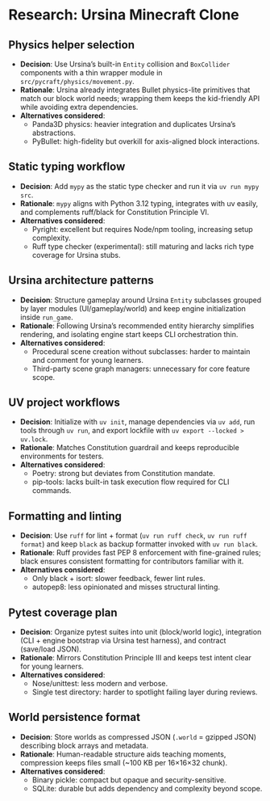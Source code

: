 # Research: Ursina Minecraft Clone

## Physics helper selection
- **Decision**: Use Ursina’s built-in `Entity` collision and `BoxCollider` components with a thin wrapper module in `src/pycraft/physics/movement.py`.
- **Rationale**: Ursina already integrates Bullet physics-lite primitives that match our block world needs; wrapping them keeps the kid-friendly API while avoiding extra dependencies.
- **Alternatives considered**:
  - Panda3D physics: heavier integration and duplicates Ursina’s abstractions.
  - PyBullet: high-fidelity but overkill for axis-aligned block interactions.

## Static typing workflow
- **Decision**: Add `mypy` as the static type checker and run it via `uv run mypy src`.
- **Rationale**: `mypy` aligns with Python 3.12 typing, integrates with uv easily, and complements ruff/black for Constitution Principle VI.
- **Alternatives considered**:
  - Pyright: excellent but requires Node/npm tooling, increasing setup complexity.
  - Ruff type checker (experimental): still maturing and lacks rich type coverage for Ursina stubs.

## Ursina architecture patterns
- **Decision**: Structure gameplay around Ursina `Entity` subclasses grouped by layer modules (UI/gameplay/world) and keep engine initialization inside `run_game`.
- **Rationale**: Following Ursina’s recommended entity hierarchy simplifies rendering, and isolating engine start keeps CLI orchestration thin.
- **Alternatives considered**:
  - Procedural scene creation without subclasses: harder to maintain and comment for young learners.
  - Third-party scene graph managers: unnecessary for core feature scope.

## UV project workflows
- **Decision**: Initialize with `uv init`, manage dependencies via `uv add`, run tools through `uv run`, and export lockfile with `uv export --locked > uv.lock`.
- **Rationale**: Matches Constitution guardrail and keeps reproducible environments for testers.
- **Alternatives considered**:
  - Poetry: strong but deviates from Constitution mandate.
  - pip-tools: lacks built-in task execution flow required for CLI commands.

## Formatting and linting
- **Decision**: Use `ruff` for lint + format (`uv run ruff check`, `uv run ruff format`) and keep `black` as backup formatter invoked with `uv run black`.
- **Rationale**: Ruff provides fast PEP 8 enforcement with fine-grained rules; black ensures consistent formatting for contributors familiar with it.
- **Alternatives considered**:
  - Only black + isort: slower feedback, fewer lint rules.
  - autopep8: less opinionated and misses structural linting.

## Pytest coverage plan
- **Decision**: Organize pytest suites into unit (block/world logic), integration (CLI + engine bootstrap via Ursina test harness), and contract (save/load JSON).
- **Rationale**: Mirrors Constitution Principle III and keeps test intent clear for young learners.
- **Alternatives considered**:
  - Nose/unittest: less modern and verbose.
  - Single test directory: harder to spotlight failing layer during reviews.

## World persistence format
- **Decision**: Store worlds as compressed JSON (`.world` = gzipped JSON) describing block arrays and metadata.
- **Rationale**: Human-readable structure aids teaching moments, compression keeps files small (~100 KB per 16×16×32 chunk).
- **Alternatives considered**:
  - Binary pickle: compact but opaque and security-sensitive.
  - SQLite: durable but adds dependency and complexity beyond scope.
